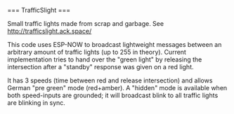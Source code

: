 === TrafficSlight ===

Small traffic lights made from scrap and garbage. See http://trafficslight.ack.space/

This code uses ESP-NOW to broadcast lightweight messages between an arbitrary amount of traffic lights (up to 255 in theory).
Current implementation tries to hand over the "green light" by releasing the intersection after a "standby" response was given on a red light.

It has 3 speeds (time between red and release intersection) and allows German "pre green" mode (red+amber).
A "hidden" mode is available when both speed-inputs are grounded; it will broadcast blink to all traffic lights are blinking in sync.
